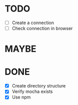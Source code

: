 # TODO

- [ ] Create a connection
- [ ] Check connection in browser

# MAYBE

# DONE
- [x] Create directory structure
- [x] Verify mocha exists
- [x] Use npm 
